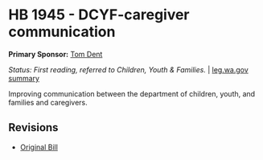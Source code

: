 # HB 1945 - DCYF-caregiver communication
**Primary Sponsor:** [Tom Dent](/person/leg/tom.dent.md)

*Status: First reading, referred to Children, Youth & Families.* | [leg.wa.gov summary](https://app.leg.wa.gov/billsummary?BillNumber=1945&Year=2021)

Improving communication between the department of children, youth, and families and caregivers.

## Revisions
* [Original Bill](1/)